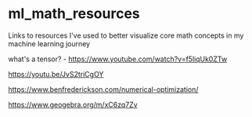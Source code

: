 # ml_math_resources
Links to resources I've used to better visualize core math concepts in my machine learning journey

what's a tensor? - https://www.youtube.com/watch?v=f5liqUk0ZTw

https://youtu.be/JvS2triCgOY

https://www.benfrederickson.com/numerical-optimization/

https://www.geogebra.org/m/xC6zq7Zv
